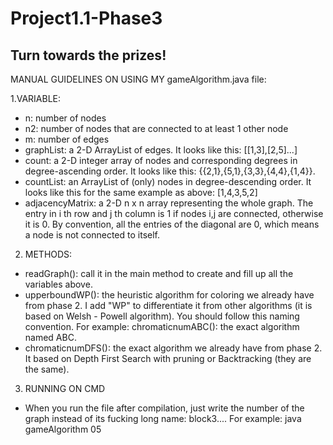 # Project1.1-Phase3
Turn towards the prizes!
--------------------------

MANUAL GUIDELINES ON USING MY gameAlgorithm.java file:

1.VARIABLE:
- n: number of nodes
- n2: number of nodes that are connected to at least 1 other node
- m: number of edges 
- graphList: a 2-D ArrayList of edges. It looks like this: [[1,3],[2,5]...]
- count: a 2-D integer array of nodes and corresponding degrees in degree-ascending order. It looks like this: {{2,1},{5,1},{3,3},{4,4},{1,4}}.
- countList: an ArrayList of (only) nodes in degree-descending order. It looks like this for the same example as above: [1,4,3,5,2]
- adjacencyMatrix: a 2-D n x n array representing the whole graph. The entry in i th row and j th column is 1 if nodes i,j are connected, otherwise it is 0. By convention, all the entries of the diagonal are 0, which means a node is not connected to itself.

2. METHODS:
- readGraph(): call it in the main method to create and fill up all the variables above.
- upperboundWP(): the heuristic algorithm for coloring we already have from phase 2. I add "WP" to differentiate it from other algorithms (it is based on Welsh - Powell algorithm). You should follow this naming convention. For example: chromaticnumABC(): the exact algorithm named ABC.
- chromaticnumDFS(): the exact algorithm we already have from phase 2. It based on Depth First Search with pruning or Backtracking (they are the same).

3. RUNNING ON CMD
- When you run the file after compilation, just write the number of the graph instead of its fucking long name: block3.... For example: java gameAlgorithm 05







